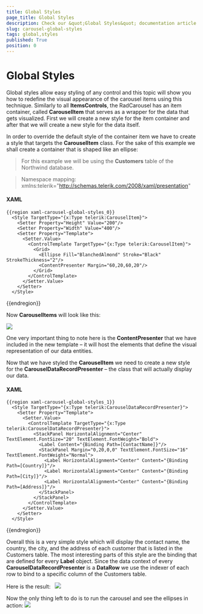```yaml
---
title: Global Styles
page_title: Global Styles
description: Check our &quot;Global Styles&quot; documentation article for the RadCarousel WPF control.
slug: carousel-global-styles
tags: global,styles
published: True
position: 0
---
```


# Global Styles

Global styles allow easy styling of any control and this topic will show you how to redefine the visual appearance of the carousel items using this technique.
Similarly to all __ItemsControls__, the RadCarousel has an item container, called __CarouselItem__ that serves as a wrapper for the data that gets visualized. First we will create a new style for the item container and after that we will create a new style for the data itself.

In order to override the default style of the container item we have to create a style that targets the __CarouselItem__ class. For the sake of this example we shall create a container that is shaped like an ellipse:

>For this example we will be using the __Customers__ table of the Northwind database. 

>Namespace mapping:
xmlns:telerik="http://schemas.telerik.com/2008/xaml/presentation"

#### __XAML__

	{{region xaml-carousel-global-styles_0}}
	  <Style TargetType="{x:Type telerik:CarouselItem}">
	    <Setter Property="Height" Value="200"/>
	    <Setter Property="Width" Value="400"/>
	    <Setter Property="Template">
	      <Setter.Value>
	        <ControlTemplate TargetType="{x:Type telerik:CarouselItem}">
	          <Grid>
	            <Ellipse Fill="BlanchedAlmond" Stroke="Black" StrokeThickness="2"/>
	            <ContentPresenter Margin="60,20,60,20"/>
	          </Grid>
	        </ControlTemplate>
	      </Setter.Value>
	    </Setter>
	  </Style>
{{endregion}}

Now __CarouselItems__ will look like this:

![](images/ellipse.PNG)

One very important thing to note here is the __ContentPresenter__ that we have included in the new template – it will host the elements that define the visual representation of our data entities.

Now that we have styled the __CarouselItem__ we need to create a new style for the __CarouselDataRecordPresenter__ – the class that will actually display our data.

#### __XAML__

	{{region xaml-carousel-global-styles_1}}
	  <Style TargetType="{x:Type telerik:CarouselDataRecordPresenter}">
	    <Setter Property="Template">
	      <Setter.Value>
	        <ControlTemplate TargetType="{x:Type telerik:CarouselDataRecordPresenter}">
	          <StackPanel HorizontalAlignment="Center" TextElement.FontSize="20" TextElement.FontWeight="Bold">
	            <Label Content="{Binding Path=[ContactName]}"/>
	            <StackPanel Margin="0,20,0,0" TextElement.FontSize="16" TextElement.FontWeight="Normal">
	              <Label HorizontalAlignment="Center" Content="{Binding Path=[Country]}"/>
	              <Label HorizontalAlignment="Center" Content="{Binding Path=[City]}"/>
	              <Label HorizontalAlignment="Center" Content="{Binding Path=[Address]}"/>
	            </StackPanel>
	          </StackPanel>
	        </ControlTemplate>
	      </Setter.Value>
	    </Setter>
	  </Style>
{{endregion}}

Overall this is a very simple style which will display the contact name, the country, the city, and the address of each customer that is listed in the Customers table. The most interesting parts of this style are the binding that are defined for every __Label__ object. Since the data context of every __CarouselDataRecordPresenter__ is a __DataRow__ we use the indexer of each row to bind to a specific column of the Customers table.

Here is the result:   
 ![](images/ellipse2.PNG)

Now the only thing left to do is to run the carousel and see the ellipses in action:
 ![](images/ellipseCarousel_thumb.PNG)


